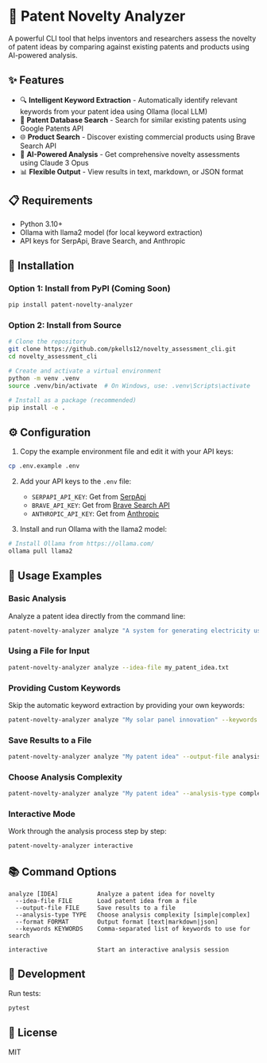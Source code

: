 # 🚀 Patent Novelty Analyzer

A powerful CLI tool that helps inventors and researchers assess the novelty of patent ideas by comparing against existing patents and products using AI-powered analysis.

## ✨ Features

- 🔍 **Intelligent Keyword Extraction** - Automatically identify relevant keywords from your patent idea using Ollama (local LLM)
- 🔎 **Patent Database Search** - Search for similar existing patents using Google Patents API
- 🌐 **Product Search** - Discover existing commercial products using Brave Search API
- 🧠 **AI-Powered Analysis** - Get comprehensive novelty assessments using Claude 3 Opus
- 📊 **Flexible Output** - View results in text, markdown, or JSON format

## 📋 Requirements

- Python 3.10+
- Ollama with llama2 model (for local keyword extraction)
- API keys for SerpApi, Brave Search, and Anthropic

## 🔧 Installation

### Option 1: Install from PyPI (Coming Soon)
```bash
pip install patent-novelty-analyzer
```

### Option 2: Install from Source
```bash
# Clone the repository
git clone https://github.com/pkells12/novelty_assessment_cli.git
cd novelty_assessment_cli

# Create and activate a virtual environment
python -m venv .venv
source .venv/bin/activate  # On Windows, use: .venv\Scripts\activate

# Install as a package (recommended)
pip install -e .
```

## ⚙️ Configuration

1. Copy the example environment file and edit it with your API keys:
```bash
cp .env.example .env
```

2. Add your API keys to the `.env` file:
   - `SERPAPI_API_KEY`: Get from [SerpApi](https://serpapi.com/)
   - `BRAVE_API_KEY`: Get from [Brave Search API](https://brave.com/search/api/)
   - `ANTHROPIC_API_KEY`: Get from [Anthropic](https://www.anthropic.com/)

3. Install and run Ollama with the llama2 model:
```bash
# Install Ollama from https://ollama.com/
ollama pull llama2
```

## 🚀 Usage Examples

### Basic Analysis
Analyze a patent idea directly from the command line:
```bash
patent-novelty-analyzer analyze "A system for generating electricity using piezoelectric materials embedded in sidewalks"
```

### Using a File for Input
```bash
patent-novelty-analyzer analyze --idea-file my_patent_idea.txt
```

### Providing Custom Keywords
Skip the automatic keyword extraction by providing your own keywords:
```bash
patent-novelty-analyzer analyze "My solar panel innovation" --keywords "photovoltaic, efficiency, nano-coating, durability"
```

### Save Results to a File
```bash
patent-novelty-analyzer analyze "My patent idea" --output-file analysis_results.md --format markdown
```

### Choose Analysis Complexity
```bash
patent-novelty-analyzer analyze "My patent idea" --analysis-type complex
```

### Interactive Mode
Work through the analysis process step by step:
```bash
patent-novelty-analyzer interactive
```

## 📚 Command Options

```
analyze [IDEA]           Analyze a patent idea for novelty
  --idea-file FILE       Load patent idea from a file
  --output-file FILE     Save results to a file
  --analysis-type TYPE   Choose analysis complexity [simple|complex]
  --format FORMAT        Output format [text|markdown|json]
  --keywords KEYWORDS    Comma-separated list of keywords to use for search

interactive              Start an interactive analysis session
```

## 🧪 Development

Run tests:
```bash
pytest
```

## 📄 License

MIT 